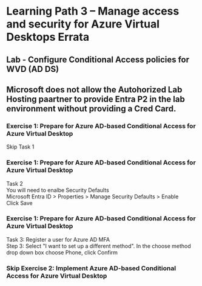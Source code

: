# Learning Path 3 – Manage access and security for Azure Virtual Desktops Errata

## Lab - Configure Conditional Access policies for WVD (AD DS)

## Microsoft does not allow the Autohorized Lab Hosting paartner to provide Entra P2 in the lab environment without providing a Cred Card.

### Exercise 1: Prepare for Azure AD-based Conditional Access for Azure Virtual Desktop
Skip Task 1 <br>

### Exercise 1: Prepare for Azure AD-based Conditional Access for Azure Virtual Desktop
Task 2 <br>
You will need to enalbe Security Defaults <br>
Microsoft Entra ID > Properties > Manage Security Defaults > Enable <br>
Click Save <br>

### Exercise 1: Prepare for Azure AD-based Conditional Access for Azure Virtual Desktop

Task 3: Register a user for Azure AD MFA<br>
Step 3:  Select "I want to set up a different method".  In the choose method drop down box choose Phone, click Confirm <br>

### Skip Exercise 2: Implement Azure AD-based Conditional Access for Azure Virtual Desktop

